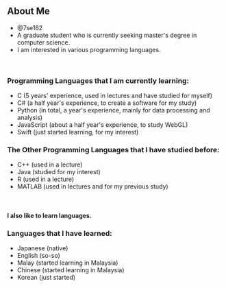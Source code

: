 ## About Me
<p>

- @7se182
- A graduate student who is currently seeking master's degree in computer science.
- I am interested in various programming languages.
</p>
<br>
<p>

### Programming Languages that I am currently learning:
  - C (5 years' experience, used in lectures and have studied for myself)
  - C# (a half year's experience, to create a software for my study)
  - Python (in total, a year's experience, mainly for data processing and analysis)
  - JavaScript (about a half year's experience, to study WebGL)
  - Swift (just started learning, for my interest)
</p>
<p>

### The Other Programming Languages that I have studied before:
  - C++ (used in a lecture)
  - Java (studied for my interest)
  - R (used in a lecture)
  - MATLAB (used in lectures and for my previous study)
</p>
<br>  

<p>

#### I also like to learn languages.  
### Languages that I have learned:
  - Japanese (native)
  - English (so-so)
  - Malay (started learning in Malaysia)
  - Chinese (started learning in Malaysia)
  - Korean (just started)
</p>

<!---
7se182/7se182 is a ✨ special ✨ repository because its `README.md` (this file) appears on your GitHub profile.
You can click the Preview link to take a look at your changes.
--->
